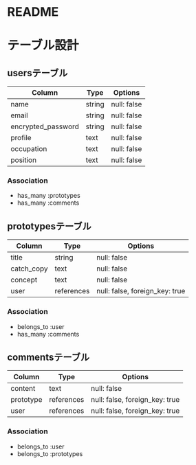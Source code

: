 # README

# テーブル設計

## usersテーブル

| Column              | Type   | Options     |
| ------------------- | ------ | ------------|
| name                | string | null: false |
| email               | string | null: false |
| encrypted_password  | string | null: false |
| profile             | text   | null: false |
| occupation          | text   | null: false |
| position            | text   | null: false |

### Association
- has_many :prototypes
- has_many :comments

## prototypesテーブル

| Column      | Type         | Options                        |
| ----------- | ------------ | -------------------------------|
| title       | string       | null: false                    |
| catch_copy  | text         | null: false                    |
| concept     | text         | null: false                    |
| user        | references   | null: false, foreign_key: true |


### Association
- belongs_to :user
- has_many :comments

## commentsテーブル

| Column     | Type         | Options                        |
| ---------- | ------------ | -------------------------------|
| content    | text         | null: false                    |
| prototype  | references   | null: false, foreign_key: true |
| user       | references   | null: false, foreign_key: true |


### Association
- belongs_to :user
- belongs_to :prototypes